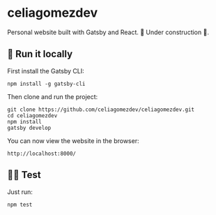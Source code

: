 # celiagomezdev

Personal website built with Gatsby and React. 🚧 Under construction 🚧.

## 🚀 Run it locally

First install the Gatsby CLI:

```
npm install -g gatsby-cli
```

Then clone and run the project:

```
git clone https://github.com/celiagomezdev/celiagomezdev.git
cd celiagomezdev
npm install
gatsby develop
```

You can now view the website in the browser:

```
http://localhost:8000/
```

## 🕵️‍♀️ Test

Just run:

```
npm test
```
